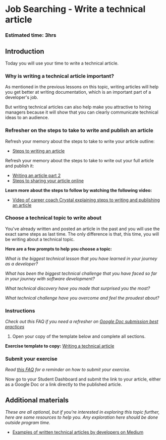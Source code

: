 # Job Searching - Write a technical article

### **Estimated time**: 3hrs

## Introduction

Today you will use your time to write a technical article.

### Why is writing a technical article important?

As mentioned in the previous lessons on this topic, writing articles will help you get better at writing documentation, which is an important part of a developer's job.

But writing technical articles can also help make you attractive to hiring managers because it will show that you can clearly communicate technical ideas to an audience.

### Refresher on **the steps to take to write and publish an article**

Refresh your memory about the steps to take to write your article outline:

- [Steps to writing an article](https://github.com/matovu-farid/curriculum-professional-skills/blob/main/writing-articles/writing-an-article-part-1.md)

Refresh your memory about the steps to take to write out your full article and publish it:

- [Writing an article part 2](https://github.com/matovu-farid/curriculum-professional-skills/blob/main/writing-articles/writing-an-article-part-2.md)
- [Steps to sharing your article online](https://github.com/matovu-farid/curriculum-professional-skills/blob/main/writing-articles/steps-to-sharing-your-article-online.md)

**Learn more about the steps to follow by watching the following video:**

- [Video of career coach Crystal explaining steps to writing and publishing an article](https://www.loom.com/share/4782d07dd85c42ba80b91b980152a333?t=2)

### Choose a technical topic to write about

You've already written and posted an article in the past and you will use the exact same steps as last time. The only difference is that, this time, you will be writing about a technical topic.

**Here are a few prompts to help you choose a topic:**

_What is the biggest technical lesson that you have learned in your journey as a developer?_

_What has been the biggest technical challenge that you have faced so far in your journey with software development?_

_What technical discovery have you made that surprised you the most?_

_What technical challenge have you overcome and feel the proudest about?_

### Instructions

_Check out this FAQ if you need a refresher on [Google Doc submission best practices](https://microverse.zendesk.com/hc/en-us/articles/360063156813)_

1. Open your copy of the template below and complete all sections.

**Exercise template to copy:** [Writing a technical article](https://docs.google.com/document/d/1EfFj1kSgFOHncn0el51qKh76o4DQhosV3eZQZSMGalI/edit?usp=sharing)

### Submit your exercise

_Read [this FAQ](https://microverse.zendesk.com/hc/en-us/articles/360061344234) for a reminder on how to submit your exercise._

Now go to your Student Dashboard and submit the link to your article, either as a Google Doc or a link directly to the published article.

## Additional materials

_These are all optional, but if you're interested in exploring this topic further, here are some resources to help you. Any exploration here should be done outside program time._

- [Examples of written technical articles by developers on Medium](https://medium.com/topic/programming)
